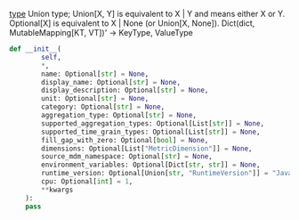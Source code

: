 [type](https://docs.python.org/3/library/typing.html)
Union type; Union[X, Y] is equivalent to X | Y and means either X or Y.
Optional[X] is equivalent to X | None (or Union[X, None]).
Dict(dict, MutableMapping[KT, VT])' -> KeyType, ValueType
```python
def __init__(
        self,
        *,
        name: Optional[str] = None,
        display_name: Optional[str] = None,
        display_description: Optional[str] = None,
        unit: Optional[str] = None,
        category: Optional[str] = None,
        aggregation_type: Optional[str] = None,
        supported_aggregation_types: Optional[List[str]] = None,
        supported_time_grain_types: Optional[List[str]] = None,
        fill_gap_with_zero: Optional[bool] = None,
        dimensions: Optional[List["MetricDimension"]] = None,
        source_mdm_namespace: Optional[str] = None,
        environment_variables: Optional[Dict[str, str]] = None,
        runtime_version: Optional[Union[str, "RuntimeVersion"]] = "Java_8",
        cpu: Optional[int] = 1,
        **kwargs
    ):
    pass
```